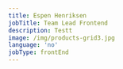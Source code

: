```yaml
---
title: Espen Henriksen
jobTitle: Team Lead Frontend
description: Testt
image: /img/products-grid3.jpg
language: 'no'
jobType: frontEnd
---
```

